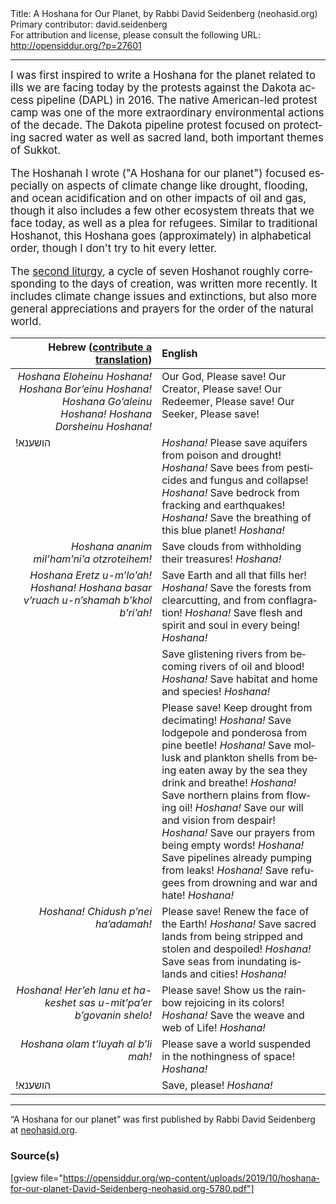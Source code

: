 <html>
<head></head>
<body>
Title: A Hoshana for Our Planet, by Rabbi David Seidenberg (neohasid.org)<br />
Primary contributor: david.seidenberg<br />
For attribution and license, please consult the following URL: <a href="http://opensiddur.org/?p=27601">http://opensiddur.org/?p=27601</a>
<p />
<hr />

<div class="english" lang="en" style="font-size: 1.2em;">
I was first inspired to write a Hoshana for the planet related to ills we are facing today by the protests against the Dakota access pipeline (DAPL) in 2016. The native American-led protest camp was one of the more extraordinary environmental actions of the decade. The Dakota pipeline protest focused on protecting sacred water as well as sacred land, both important themes of Sukkot.

The Hoshanah I wrote ("A Hoshana for our planet") focused especially on aspects of climate change like drought, flooding, and ocean acidification and on other impacts of oil and gas, though it also includes a few other ecosystem threats that we face today, as well as a plea for refugees. Similar to traditional Hoshanot, this Hoshana goes (approximately) in alphabetical order, though I don't try to hit every letter.

The <a href="https://opensiddur.org/prayers/lunisolar/pilgrimage/sukkot/seven-hoshanot-for-creation-by-rabbi-david-seidenberg-neohasid-org/">second liturgy</a>, a cycle of seven Hoshanot roughly corresponding to the days of creation, was written more recently. It includes climate change issues and extinctions, but also more general appreciations and prayers for the order of the natural world.
</div>

<table style="margin-left: auto;margin-right: auto;" class="draggable">
<thead><tr><th id="x" style="text-align: right;">Hebrew (<a href="https://opensiddur.org/contributing/upload/">contribute a translation</a>)</th><th style="text-align: left;">English</th></tr></thead>
<tbody>
<tr><td style="vertical-align:top;" width="46%">
<div class="english" lang="en" style="text-align: right;">
<em>Hoshana Eloheinu Hoshana! 
Hoshana Bor’einu Hoshana! 
Hoshana Go’aleinu Hoshana! 
Hoshana Dorsheinu Hoshana! </em>
</span></div></td>
 
<td style="vertical-align:top;" width="53%">
<div class="english" lang="en">
Our God, Please save! 
Our Creator, Please save! 
Our Redeemer, Please save! 
Our Seeker, Please save! 
</div></td></tr>


<tr><td style="vertical-align:top;" width="46%">
<div class="liturgy" lang="he">
!הושענא
</span></div></td>
 
<td style="vertical-align:top;" width="53%">
<div class="english" lang="en">
<em>Hoshana!</em> Please save aquifers from poison and drought! <em>Hoshana!</em>
Save bees from pesticides and fungus and collapse! <em>Hoshana!</em>
Save bedrock from fracking and earthquakes! <em>Hoshana!</em>
Save the breathing of this blue planet! <em>Hoshana!</em>
</div></td></tr>


<tr><td style="vertical-align:top;" width="46%">
<div class="english" lang="en" style="text-align: right;">
<em>Hoshana ananim mil’ham’ni’a otzroteihem!</em>
</span></div></td>
 
<td style="vertical-align:top;" width="53%">
<div class="english" lang="en">
Save clouds from withholding their treasures! <em>Hoshana!</em>
</div></td></tr>


<tr><td style="vertical-align:top;" width="46%">
<div class="english" lang="en" style="text-align: right;">
<em>Hoshana Eretz u-m’lo’ah!
Hoshana!
Hoshana basar v’ruach u-n’shamah b’khol b’ri’ah!</em>
</span></div></td>
 
<td style="vertical-align:top;" width="53%">
<div class="english" lang="en">
Save Earth and all that fills her! <em>Hoshana!</em>
Save the forests from clearcutting, and from conflagration! <em>Hoshana!</em>
Save flesh and spirit and soul in every being! <em>Hoshana!</em>
</div></td></tr>


<tr><td style="vertical-align:top;" width="46%">
<div class="liturgy" lang="he">

</span></div></td>
 
<td style="vertical-align:top;" width="53%">
<div class="english" lang="en">
Save glistening rivers from becoming rivers of oil and blood! <em>Hoshana!</em>
Save habitat and home and species! <em>Hoshana!</em>
</div></td></tr>


<tr><td style="vertical-align:top;" width="46%">
<div class="liturgy" lang="he">

</span></div></td>
 
<td style="vertical-align:top;" width="53%">
<div class="english" lang="en">
Please save! Keep drought from decimating! <em>Hoshana!</em>
Save lodgepole and ponderosa from pine beetle! <em>Hoshana!</em>
Save mollusk and plankton shells from being eaten away by the sea they drink and breathe! <em>Hoshana!</em>
Save northern plains from flowing oil! <em>Hoshana!</em>
Save our will and vision from despair! <em>Hoshana!</em>
Save our prayers from being empty words! <em>Hoshana!</em>
Save pipelines already pumping from leaks! <em>Hoshana!</em>
Save refugees from drowning and war and hate! <em>Hoshana!</em>
</div></td></tr>


<tr><td style="vertical-align:top;" width="46%">
<div class="english" lang="en" style="text-align: right;">
<em>Hoshana! Chidush p’nei ha’adamah!</em>
</span></div></td>
 
<td style="vertical-align:top;" width="53%">
<div class="english" lang="en">
Please save! Renew the face of the Earth! <em>Hoshana!</em>
Save sacred lands from being stripped and stolen and despoiled! <em>Hoshana!</em>
Save seas from inundating islands and cities! <em>Hoshana!</em>
</div></td></tr>


<tr><td style="vertical-align:top;" width="46%">
<div class="english" lang="en" style="text-align: right;">
<em>Hoshana! Her’eh lanu et ha-keshet sas u-mit’pa’er b’govanin shelo!</em> 
</span></div></td>
 
<td style="vertical-align:top;" width="53%">
<div class="english" lang="en">
Please save! Show us the rainbow rejoicing in its colors! <em>Hoshana!</em>
Save the weave and web of Life! <em>Hoshana!</em>
</div></td></tr>


<tr><td style="vertical-align:top;" width="46%">
<div class="english" lang="en" style="text-align: right;">
<em>Hoshana olam t’luyah al b’li mah!</em>
</span></div></td>
 
<td style="vertical-align:top;" width="53%">
<div class="english" lang="en">
Please save a world suspended in the nothingness of space! <em>Hoshana!</em>   
</div></td></tr>


<tr><td style="vertical-align:top;" width="46%">
<div class="liturgy" lang="he">
!הושענא
</span></div></td>
 
<td style="vertical-align:top;" width="53%">
<div class="english" lang="en">
Save, please! <em>Hoshana!</em>
</div></td></tr>
</tbody></table>

<hr />

“A Hoshana for our planet” was first published by Rabbi David Seidenberg at <a href="http://neohasid.org/zman/sukkot/hoshanafortheplanet/">neohasid.org</a>.

<h3>Source(s)</h3>

[gview file="https://opensiddur.org/wp-content/uploads/2019/10/hoshana-for-our-planet-David-Seidenberg-neohasid.org-5780.pdf"]
</body>
</html>